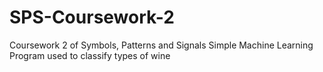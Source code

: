 # SPS-Coursework-2
Coursework 2 of Symbols, Patterns and Signals
Simple Machine Learning Program used to classify types of wine
